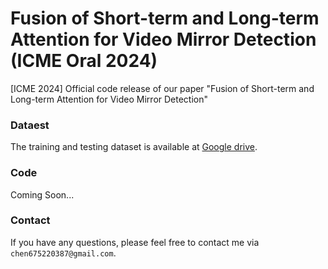 # Fusion of Short-term and Long-term Attention for Video Mirror Detection (ICME Oral 2024)

[ICME 2024] Official code release of our paper "Fusion of Short-term and Long-term Attention for Video Mirror Detection"


### Dataest

The training and testing dataset is available at [Google drive](https://drive.google.com/file/d/1NO8uO6AALmI1Bh3UUh68tx1POHyC6O2i/view?usp=drive_link). 



### Code
Coming Soon...



### Contact
If you have any questions, please feel free to contact me via `chen675220387@gmail.com`.




```
